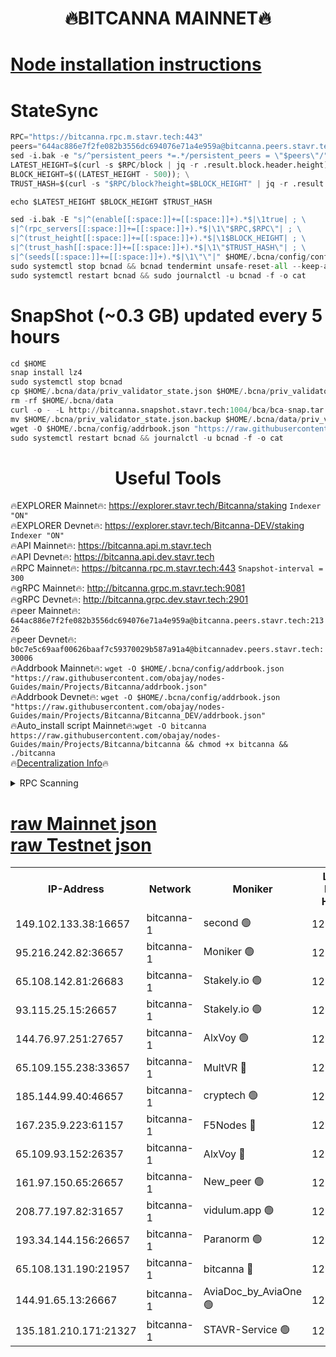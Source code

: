 <h1 align="center"> 🔥BITCANNA MAINNET🔥</h1>


[Node installation instructions](https://github.com/obajay/nodes-Guides/tree/main/Projects/Bitcanna)
=

# StateSync
```python
RPC="https://bitcanna.rpc.m.stavr.tech:443"
peers="644ac886e7f2fe082b3556dc694076e71a4e959a@bitcanna.peers.stavr.tech:21326"
sed -i.bak -e "s/^persistent_peers *=.*/persistent_peers = \"$peers\"/" $HOME/.bcna/config/config.toml
LATEST_HEIGHT=$(curl -s $RPC/block | jq -r .result.block.header.height); \
BLOCK_HEIGHT=$((LATEST_HEIGHT - 500)); \
TRUST_HASH=$(curl -s "$RPC/block?height=$BLOCK_HEIGHT" | jq -r .result.block_id.hash)

echo $LATEST_HEIGHT $BLOCK_HEIGHT $TRUST_HASH

sed -i.bak -E "s|^(enable[[:space:]]+=[[:space:]]+).*$|\1true| ; \
s|^(rpc_servers[[:space:]]+=[[:space:]]+).*$|\1\"$RPC,$RPC\"| ; \
s|^(trust_height[[:space:]]+=[[:space:]]+).*$|\1$BLOCK_HEIGHT| ; \
s|^(trust_hash[[:space:]]+=[[:space:]]+).*$|\1\"$TRUST_HASH\"| ; \
s|^(seeds[[:space:]]+=[[:space:]]+).*$|\1\"\"|" $HOME/.bcna/config/config.toml
sudo systemctl stop bcnad && bcnad tendermint unsafe-reset-all --keep-addr-book
sudo systemctl restart bcnad && sudo journalctl -u bcnad -f -o cat
```
# SnapShot (~0.3 GB) updated every 5 hours
```python
cd $HOME
snap install lz4
sudo systemctl stop bcnad
cp $HOME/.bcna/data/priv_validator_state.json $HOME/.bcna/priv_validator_state.json.backup
rm -rf $HOME/.bcna/data
curl -o - -L http://bitcanna.snapshot.stavr.tech:1004/bca/bca-snap.tar.lz4 | lz4 -c -d - | tar -x -C $HOME/.bcna --strip-components 2
mv $HOME/.bcna/priv_validator_state.json.backup $HOME/.bcna/data/priv_validator_state.json
wget -O $HOME/.bcna/config/addrbook.json "https://raw.githubusercontent.com/obajay/nodes-Guides/main/Projects/Bitcanna/addrbook.json"
sudo systemctl restart bcnad && journalctl -u bcnad -f -o cat
```

 <h1 align="center"> Useful Tools</h1>

🔥EXPLORER Mainnet🔥:    https://explorer.stavr.tech/Bitcanna/staking          `Indexer "ON"` \
🔥EXPLORER Devnet🔥:     https://explorer.stavr.tech/Bitcanna-DEV/staking     `Indexer "ON"` \
🔥API Mainnet🔥:         https://bitcanna.api.m.stavr.tech \
🔥API Devnet🔥:          https://bitcanna.api.dev.stavr.tech \
🔥RPC Mainnet🔥:         https://bitcanna.rpc.m.stavr.tech:443         `Snapshot-interval = 300` \
🔥gRPC Mainnet🔥:        http://bitcanna.grpc.m.stavr.tech:9081 \
🔥gRPC Devnet🔥:         http://bitcanna.grpc.dev.stavr.tech:2901 \
🔥peer Mainnet🔥:        `644ac886e7f2fe082b3556dc694076e71a4e959a@bitcanna.peers.stavr.tech:21326` \
🔥peer Devnet🔥:         `b0c7e5c69aaf00626baaf7c59370029b587a91a4@bitcannadev.peers.stavr.tech:30006` \
🔥Addrbook Mainnet🔥:    ```wget -O $HOME/.bcna/config/addrbook.json "https://raw.githubusercontent.com/obajay/nodes-Guides/main/Projects/Bitcanna/addrbook.json"``` \
🔥Addrbook Devnet🔥:    ```wget -O $HOME/.bcna/config/addrbook.json "https://raw.githubusercontent.com/obajay/nodes-Guides/main/Projects/Bitcanna/Bitcanna_DEV/addrbook.json"``` \
🔥Auto_install script Mainnet🔥:```wget -O bitcanna https://raw.githubusercontent.com/obajay/nodes-Guides/main/Projects/Bitcanna/bitcanna && chmod +x bitcanna && ./bitcanna``` \
🔥[Decentralization Info](https://github.com/obajay/StateSync-snapshots/tree/main/Projects/Bitcanna/Decentralization)🔥


<details>
<summary>RPC Scanning</summary>

<h2 align="center"> We scan nodes in real time every 4 hours. And we provide the final result of RPC endpoints.
We cannot influence the operation of these nodes in any way. </h2>


```python
If Voting Power is higher than 0 --> then the Node is a validator of the network and may be subject to attack and be a potential threat to the chain.
```
```python
We marked such validators with a red symbol
```

</details>

[raw Mainnet json](https://rpc-check.bcam.stavr.tech/bcam/rpc-bcam-result.json) \
[raw Testnet json](https://github.com/obajay/StateSync-snapshots/tree/main/Projects/Bitcanna/Rpc-Check-Testnet)
=



<table><tr><th>IP-Address</th><th>Network</th><th>Moniker</th><th>Latest Block Height</th><th>Earliest Block Height</th><th>Catching Up</th><th>Tx Index</th><th>Voting Power</th><th>Scan Time</th></tr><tr><td>149.102.133.38:16657</td><td>bitcanna-1</td><td>second 🟢</td><td>12828561</td><td>1</td><td>False</td><td>on</td><td>0</td><td>2024-03-02T09:00:08.934378562UTC</td></tr><tr><td>95.216.242.82:36657</td><td>bitcanna-1</td><td>Moniker 🟢</td><td>12828551</td><td>5776907</td><td>False</td><td>on</td><td>0</td><td>2024-03-02T08:59:10.715587223UTC</td></tr><tr><td>65.108.142.81:26683</td><td>bitcanna-1</td><td>Stakely.io 🟢</td><td>12828555</td><td>6152001</td><td>False</td><td>on</td><td>0</td><td>2024-03-02T08:59:30.767209078UTC</td></tr><tr><td>93.115.25.15:26657</td><td>bitcanna-1</td><td>Stakely.io 🟢</td><td>12828554</td><td>6520001</td><td>False</td><td>on</td><td>0</td><td>2024-03-02T08:59:26.063741858UTC</td></tr><tr><td>144.76.97.251:27657</td><td>bitcanna-1</td><td>AlxVoy 🟢</td><td>12828559</td><td>8805201</td><td>False</td><td>on</td><td>0</td><td>2024-03-02T08:59:58.415732326UTC</td></tr><tr><td>65.109.155.238:33657</td><td>bitcanna-1</td><td>MultVR 🔴</td><td>12828556</td><td>9933415</td><td>False</td><td>on</td><td>353726</td><td>2024-03-02T08:59:38.337470969UTC</td></tr><tr><td>185.144.99.40:46657</td><td>bitcanna-1</td><td>cryptech 🟢</td><td>12828550</td><td>11528001</td><td>False</td><td>on</td><td>0</td><td>2024-03-02T08:59:06.307017044UTC</td></tr><tr><td>167.235.9.223:61157</td><td>bitcanna-1</td><td>F5Nodes 🔴</td><td>12828556</td><td>12084001</td><td>False</td><td>on</td><td>570</td><td>2024-03-02T08:59:40.600984828UTC</td></tr><tr><td>65.109.93.152:26357</td><td>bitcanna-1</td><td>AlxVoy 🔴</td><td>12828561</td><td>12109301</td><td>False</td><td>on</td><td>1391803</td><td>2024-03-02T09:00:09.482917275UTC</td></tr><tr><td>161.97.150.65:26657</td><td>bitcanna-1</td><td>New_peer 🟢</td><td>12828555</td><td>12254001</td><td>False</td><td>on</td><td>0</td><td>2024-03-02T08:59:31.043797398UTC</td></tr><tr><td>208.77.197.82:31657</td><td>bitcanna-1</td><td>vidulum.app 🟢</td><td>12828555</td><td>12386934</td><td>False</td><td>on</td><td>0</td><td>2024-03-02T08:59:33.896447447UTC</td></tr><tr><td>193.34.144.156:26657</td><td>bitcanna-1</td><td>Paranorm 🟢</td><td>12828557</td><td>12697701</td><td>False</td><td>on</td><td>0</td><td>2024-03-02T08:59:47.285205535UTC</td></tr><tr><td>65.108.131.190:21957</td><td>bitcanna-1</td><td>bitcanna 🔴</td><td>12828557</td><td>12728557</td><td>False</td><td>on</td><td>419441</td><td>2024-03-02T08:59:44.987421164UTC</td></tr><tr><td>144.91.65.13:26667</td><td>bitcanna-1</td><td>AviaDoc_by_AviaOne 🟢</td><td>12828559</td><td>12822401</td><td>False</td><td>on</td><td>0</td><td>2024-03-02T08:59:55.820609745UTC</td></tr><tr><td>135.181.210.171:21327</td><td>bitcanna-1</td><td>STAVR-Service 🟢</td><td>12828559</td><td>12828001</td><td>False</td><td>on</td><td>0</td><td>2024-03-02T08:59:58.188557781UTC</td></tr></table>
